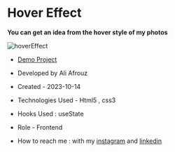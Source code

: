 # Hover Effect 

**You can get an idea from the hover style of my photos**

![hoverEffect](https://github.com/alinajafiweb/HoverEffect/assets/147813870/531e3e73-d2f3-49d2-84e8-e2b51138cec7)



- [Demo Project](https://aliafrouz.github.io/HoverEffect/)

- Developed by Ali Afrouz

- Created - 2023-10-14

- Technologies Used - Html5 , css3
- Hooks Used : useState 

- Role - Frontend

- How to reach me : with my [instagram](https://www.instagram.com/aliafrouz_com) and [linkedin](https://www.linkedin.com/in/aliafrouz/)
